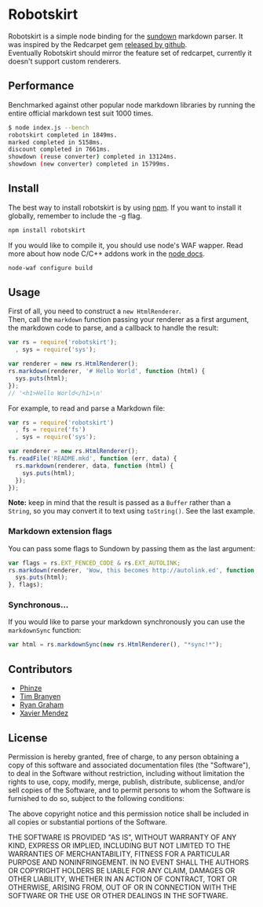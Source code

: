 # Robotskirt

Robotskirt is a simple node binding for the [sundown](https://github.com/tanoku/sundown)
markdown parser. It was inspired by the Redcarpet gem
[released by github](https://github.com/blog/832-rolling-out-the-redcarpet).  
Eventually Robotskirt should mirror the feature set of redcarpet,
currently it doesn't support custom renderers.

## Performance
Benchmarked against other popular node markdown libraries by running
the entire official markdown test suit 1000 times.

```bash
$ node index.js --bench
robotskirt completed in 1849ms.
marked completed in 5158ms.
discount completed in 7661ms.
showdown (reuse converter) completed in 13124ms.
showdown (new converter) completed in 15799ms.
```

## Install

The best way to install robotskirt is by using [npm](https://github.com/isaacs/npm).
If you want to install it globally, remember to include the -g flag.

```bash
npm install robotskirt
```

If you would like to compile it, you should use node's WAF wapper.
Read more about how node C/C++ addons work in the [node docs](http://nodejs.org/docs/v0.4.7/api/addons.html).

```bash
node-waf configure build
````

## Usage

First of all, you need to construct a `new HtmlRenderer`.  
Then, call the `markdown` function passing your renderer as a first argument,
the markdown code to parse, and a callback to handle the result:

```javascript
var rs = require('robotskirt');
  , sys = require('sys');

var renderer = new rs.HtmlRenderer();
rs.markdown(renderer, '# Hello World', function (html) {
  sys.puts(html);
});
// '<h1>Hello World</h1>\n'
```

For example, to read and parse a Markdown file:

```javascript
var rs = require('robotskirt')
  , fs = require('fs')
  , sys = require('sys');

var renderer = new rs.HtmlRenderer();
fs.readFile('README.mkd', function (err, data) {
  rs.markdown(renderer, data, function (html) {
    sys.puts(html);
  });
});
```

**Note:** keep in mind that the result is passed as a `Buffer` rather than a `String`,
so you may convert it to text using `toString()`. See the last example.

### Markdown extension flags

You can pass some flags to Sundown by passing them as the last argument:

```javascript
var flags = rs.EXT_FENCED_CODE & rs.EXT_AUTOLINK;
rs.markdown(renderer, 'Wow, this becomes http://autolink.ed', function (html) {
  sys.puts(html);
}, flags);
```

### Synchronous...

If you would like to parse your markdown synchronously you can use the `markdownSync` function:

```javascript
var html = rs.markdownSync(new rs.HtmlRenderer(), "*sync!*");
```

## Contributors

* [Phinze](https://github.com/phinze)
* [Tim Branyen](https://github.com/tbranyen)
* [Ryan Graham](https://github.com/rmg)
* [Xavier Mendez](https://github.com/jmendeth)

## License

Permission is hereby granted, free of charge, to any person obtaining a copy of this software and associated documentation files (the "Software"), to deal in the Software without restriction, including without limitation the rights to use, copy, modify, merge, publish, distribute, sublicense, and/or sell copies of the Software, and to permit persons to whom the Software is furnished to do so, subject to the following conditions:

The above copyright notice and this permission notice shall be included in all copies or substantial portions of the Software.

THE SOFTWARE IS PROVIDED "AS IS", WITHOUT WARRANTY OF ANY KIND, EXPRESS OR IMPLIED, INCLUDING BUT NOT LIMITED TO THE WARRANTIES OF MERCHANTABILITY, FITNESS FOR A PARTICULAR PURPOSE AND NONINFRINGEMENT. IN NO EVENT SHALL THE AUTHORS OR COPYRIGHT HOLDERS BE LIABLE FOR ANY CLAIM, DAMAGES OR OTHER LIABILITY, WHETHER IN AN ACTION OF CONTRACT, TORT OR OTHERWISE, ARISING FROM, OUT OF OR IN CONNECTION WITH THE SOFTWARE OR THE USE OR OTHER DEALINGS IN THE SOFTWARE.
